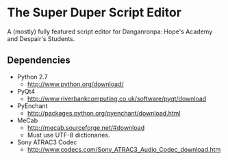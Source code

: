 # The Super Duper Script Editor

A (mostly) fully featured script editor for Danganronpa: Hope's Academy and Despair's Students.

## Dependencies

* Python 2.7
    * <http://www.python.org/download/>
* PyQt4
    * <http://www.riverbankcomputing.co.uk/software/pyqt/download>
* PyEnchant
    * <http://packages.python.org/pyenchant/download.html>
* MeCab
    * <http://mecab.sourceforge.net/#download>
    * Must use UTF-8 dictionaries.
* Sony ATRAC3 Codec
    * <http://www.codecs.com/Sony_ATRAC3_Audio_Codec_download.htm>